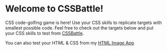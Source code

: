 # Welcome to CSSBattle!

CSS code-golfing game is here! Use your CSS skills to replicate targets with smallest possible code. Feel free to check out the targets below and put your CSS skills to test from [CSSBattle](https://cssbattle.dev/).

You can also test your HTML & CSS from my [HTML Image App](https://html-image.netlify.app/)
